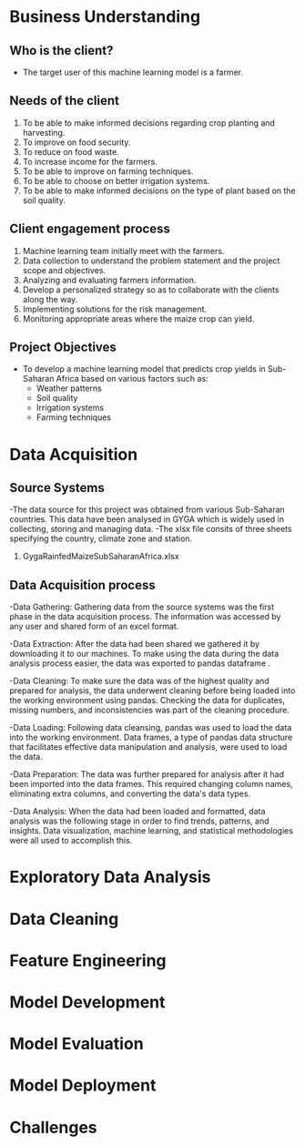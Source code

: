 # Business Understanding
## Who is the client?
- The target user of this machine learning model is a farmer.
## Needs of the client
1. To be able to make informed decisions regarding crop planting and harvesting.
2. To improve on food security.
3. To reduce on food waste.
4. To increase income for the farmers.
5. To be able to improve on farming techniques.
6. To be able to choose on better irrigation systems.
7. To be able to make informed decisions on the type of plant based on the soil quality.

## Client engagement process
 1. Machine learning team initially meet with the farmers.
 2. Data collection to understand the problem statement and the project scope and objectives.
 3. Analyzing and evaluating farmers information. 
 4. Develop a personalized strategy so as to collaborate with the clients along the way. 
 5. Implementing solutions for the risk management.
 6. Monitoring appropriate areas where the maize crop can yield.


## Project Objectives
* To develop a machine learning model that predicts crop yields in Sub-Saharan Africa based on various factors such as:
    - Weather patterns
    - Soil quality
    - Irrigation systems
    - Farming techniques
# Data Acquisition
## Source Systems
-The data source for this project was obtained from various Sub-Saharan countries. This data have been analysed in GYGA which is widely used in collecting, storing and managing data. 
-The xlsx file consits of three sheets specifying the country, climate zone and station.
 1. GygaRainfedMaizeSubSaharanAfrica.xlsx

## Data Acquisition process
-Data Gathering: Gathering data from the source systems was the first phase in the data acquisition process. The information was accessed by any user and shared form of an excel format.

-Data Extraction: After the data had been shared we gathered it by downloading it to our machines. To make using the data during the data analysis process easier, the data was exported to pandas dataframe .

-Data Cleaning: To make sure the data was of the highest quality and prepared for analysis, the data underwent cleaning before being loaded into the working environment using pandas. Checking the data for duplicates, missing numbers, and inconsistencies was part of the cleaning procedure.

-Data Loading: Following data cleansing, pandas was used to load the data into the working environment. Data frames, a type of pandas data structure that facilitates effective data manipulation and analysis, were used to load the data.

-Data Preparation: The data was further prepared for analysis after it had been imported into the data frames. This required changing column names, eliminating extra columns, and converting the data's data types.

-Data Analysis: When the data had been loaded and formatted, data analysis was the following stage in order to find trends, patterns, and insights. Data visualization, machine learning, and statistical methodologies were all used to accomplish this.

# Exploratory Data Analysis


# Data Cleaning

# Feature Engineering

# Model Development

# Model Evaluation

# Model Deployment

# Challenges

































   

